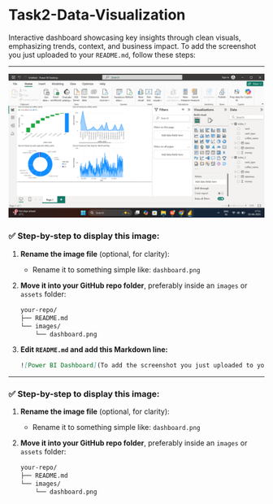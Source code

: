 # Task2-Data-Visualization
Interactive dashboard showcasing key insights through clean visuals, emphasizing trends, context, and business impact.
To add the screenshot you just uploaded to your `README.md`, follow these steps:

---
![Power BI Dashboard](https://github.com/SUSHREE-SUBHADARSINI-JENA/Task2-Data-Visualization/blob/main/dashboard.png?raw=true)
### ✅ **Step-by-step to display this image:**

1. **Rename the image file** (optional, for clarity):

   * Rename it to something simple like: `dashboard.png`

2. **Move it into your GitHub repo folder**, preferably inside an `images` or `assets` folder:

   ```
   your-repo/
   ├── README.md
   └── images/
       └── dashboard.png
   ```

3. **Edit `README.md` and add this Markdown line:**

   ```markdown
   ![Power BI Dashboard](To add the screenshot you just uploaded to your `README.md`, follow these steps:

---

### ✅ **Step-by-step to display this image:**

1. **Rename the image file** (optional, for clarity):

   * Rename it to something simple like: `dashboard.png`

2. **Move it into your GitHub repo folder**, preferably inside an `images` or `assets` folder:

   ```
   your-repo/
   ├── README.md
   └── images/
       └── dashboard.png
   ```


